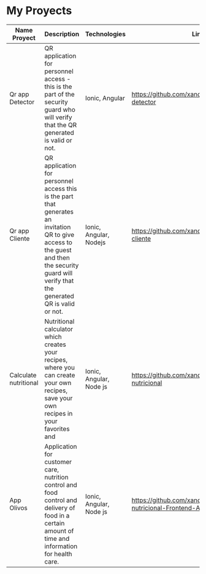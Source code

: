 # My Proyects

Name Proyect| Description | Technologies|  Link
------------ | ------------- | ------------- | -------------
Qr app Detector | QR application for personnel access - this is the part of the security guard who will verify that the QR generated is valid or not.| Ionic, Angular | https://github.com/xandyx2014/Qr.guard-detector
Qr app Cliente | QR application for personnel access this is the part that generates an invitation QR to give access to the guest and then the security guard will verify that the generated QR is valid or not. | Ionic, Angular, Nodejs | https://github.com/xandyx2014/Qr-Guard-cliente
Calculate nutritional | Nutritional calculator which creates your recipes, where you can create your own recipes, save your own recipes in your favorites and | Ionic, Angular, Node js | https://github.com/xandyx2014/Calculadora-nutricional
App Olivos | Application for customer care, nutrition control and food control and delivery of food in a certain amount of time and information for health care. | Ionic, Angular, Node js | https://github.com/xandyx2014/Control-nutricional-Frontend-App
